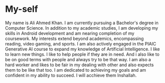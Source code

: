 # My-self 
My name is Ali Ahmed Khan. I am currently pursuing a Bachelor's degree in Computer Science. In addition to my academic studies, I am developing my skills in Android development and am nearing completion of my coursework. My interests extend beyond academics, encompassing reading, video gaming, and sports. I am also actively engaged in the PIAIC Generative AI course to expand my knowledge of Artificial Intelligence. I like to learn new things.
I like to help people if they are in need. And i also like to be on good terms with people and always try to be that way. I am also a hard worker and likes to be fair in my dealing with other and also expects them to be like that too. I am dedicated to achieving my goals and am confident in my ability to succeed. I will acchieve them Inshallah.

